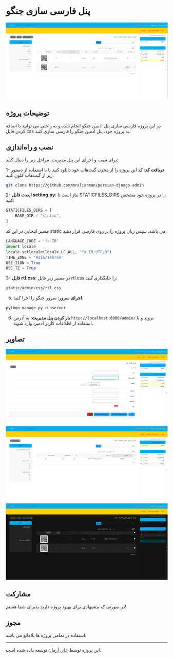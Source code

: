 # پنل فارسی سازی جنگو

![پنل مدیریت وب سایت](images/1.png)

## توضیحات پروژه
در این پروژه فارسی سازی پنل ادمین جنگو انجام شده و به راحتی می توانید با اضافه کردن فایل css به پروژه خود، پنل ادمین جنگو را فارسی سازی کنید.

## نصب و راه‌اندازی
برای نصب و اجرای این پنل مدیریت، مراحل زیر را دنبال کنید:

1- **دریافت کد**: کد این پروژه را از مخزن گیت‌هاب خود دانلود کنید یا با استفاده از دستور زیر از گیت‌هاب کلون کنید.

```bash
git clone https://github.com/mraliarman/persian-djnago-admin
```

2- **اپدیت فایل setting.py**: نیاز است تا STATICFILES_DIRS  را در پروژه خود مشخص کنید:

```python
STATICFILES_DIRS = [
    BASE_DIR / "static",
]
```
مسیر انتخابی در این کد static می باشد.
سپس زبان پروژه را بر روی فارسی قرار دهید:

```python
LANGUAGE_CODE = 'fa-IR'
import locale
locale.setlocale(locale.LC_ALL, "fa_IR.UTF-8")
TIME_ZONE = 'Asia/Tehran'
USE_I18N = True
USE_TZ = True
```
3- **فایل rtl.css**: در مسیر زیر فایل rtl.css را جایگذاری کنید:

```bash
static/admin/css/rtl.css
```

5. **اجرای سرور**: سرور جنگو را اجرا کنید.

```bash
python manage.py runserver
```

6. **باز کردن پنل مدیریت**: به آدرس `http://localhost:8000/admin/` بروید و با استفاده از اطلاعات کاربر ادمین وارد شوید.


## تصاویر

![صفحه 1](images/2.png)
![صفحه 2](images/3.png)
![دارک مود](images/4.png)

## مشارکت
در صورتی که پیشنهادی برای بهبود پروژه دارید پذیرای شما هستم!

## مجوز
استفاده در تمامی پروژه ها بلامانع می باشد.

---
این پروژه توسط [علی آرمان](https://github.com/mraliarman) توسعه داده شده است.
